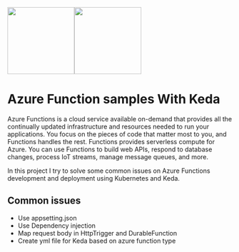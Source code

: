 <img src="https://raw.githubusercontent.com/Azure/azure-functions-cli/master/src/Azure.Functions.Cli/npm/assets/azure-functions-logo-color-raster.png" width="150"><img src="https://keda.sh/img/logos/keda-icon-color.png" width="150">


# Azure Function samples With Keda
Azure Functions is a cloud service available on-demand that provides all the continually updated infrastructure and resources needed to run your applications. You focus on the pieces of code that matter most to you, and Functions handles the rest. Functions provides serverless compute for Azure. You can use Functions to build web APIs, respond to database changes, process IoT streams, manage message queues, and more.

In this project I try to solve some common issues on Azure Functions development and deployment using Kubernetes and Keda.


## Common issues
- Use appsetting.json
- Use Dependency injection
- Map request body in HttpTrigger and DurableFunction
- Create yml file for Keda based on azure function type
